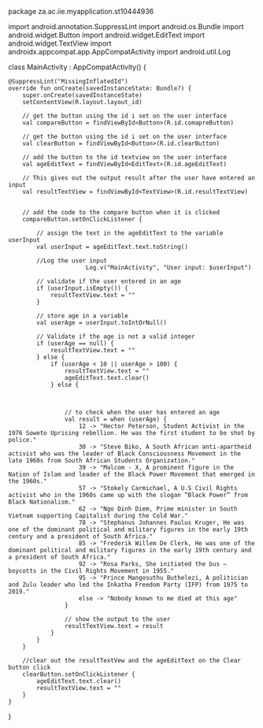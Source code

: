 package za.ac.iie.myapplication.st10444936

import android.annotation.SuppressLint
import android.os.Bundle
import android.widget.Button
import android.widget.EditText
import android.widget.TextView
import androidx.appcompat.app.AppCompatActivity
import android.util.Log

class MainActivity : AppCompatActivity() {

    @SuppressLint("MissingInflatedId")
    override fun onCreate(savedInstanceState: Bundle?) {
        super.onCreate(savedInstanceState)
        setContentView(R.layout.layout_id)

        // get the button using the id i set on the user interface
        val compareButton = findViewById<Button>(R.id.comapreButton)

        // get the button using the id i set on the user interface
        val clearButton = findViewById<Button>(R.id.clearButton)

        // add the button to the id textview on the user interface
        val ageEditText = findViewById<EditText>(R.id.ageEditText)

        // This gives out the output result after the user have entered an input
        val resultTextView = findViewById<TextView>(R.id.resultTextView)


        // add the code to the compare button when it is clicked
        compareButton.setOnClickListener {

            // assign the text in the ageEditText to the variable userInput
            val userInput = ageEditText.text.toString()

            //Log the user input
                          Log.v("MainActivity", "User input: $userInput")

            // validate if the user entered in an age
            if (userInput.isEmpty()) {
                resultTextView.text = ""
            }

            // store age in a variable
            val userAge = userInput.toIntOrNull()

            // Validate if the age is not a valid integer
            if (userAge == null) {
                resultTextView.text = ""
            } else {
                if (userAge < 10 || userAge > 100) {
                    resultTextView.text = ""
                    ageEditText.text.clear()
                } else {



                    // to check when the user has entered an age
                    val result = when (userAge) {
                        12 -> "Hector Peterson, Student Activist in the 1976 Soweto Uprising rebellion. He was the first student to be shot by police."
                        30 -> "Steve Biko, A South African anti-apartheid activist who was the leader of Black Consciousness Movement in the late 1960s from South African Students Organization."
                        39 -> "Malcom - X, A prominent figure in the Nation of Islam and leader of the Black Power Movement that emerged in the 1960s."
                        57 -> "Stokely Carmichael, A U.S Civil Rights activist who in the 1960s came up with the slogan “Black Power” from Black Nationalism."
                        62 -> "Ngo Dinh Diem, Prime minister in South Vietnam supporting Capitalist during the Cold War."
                        78 -> "Stephanus Johannes Paulus Kruger, He was one of the dominant political and military figures in the early 19th century and a president of South Africa."
                        85 -> "Frederik Willem De Clerk, He was one of the dominant political and military figures in the early 19th century and a president of South Africa."
                        92 -> "Rosa Parks, She initiated the bus – boycotts in the Civil Rights Movement in 1955."
                        95 -> "Prince Mangosuthu Buthelezi, A politician and Zulu leader who led the Inkatha Freedom Party (IFP) from 1975 to 2019."
                        else -> "Nobody known to me died at this age"
                    }

                    // show the output to the user
                    resultTextView.text = result
                }
            }
        }

        //clear out the resultTextVew and the ageEditText on the Clear button click
        clearButton.setOnClickListener {
            ageEditText.text.clear()
            resultTextView.text = ""
        }
    }
}
